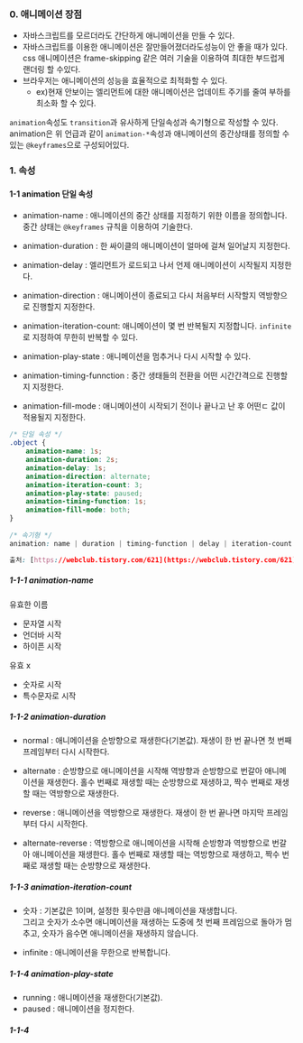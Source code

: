 ### 0. 애니메이션 장점

- 자바스크립트를 모르더라도 간단하게 애니메이션을 만들 수 있다.
- 자바스크립트를 이용한 애니메이션은 잘만들어졌더라도성능이 안 좋을 때가 있다.  css 애니메이션은 frame-skipping 같은 여러 기술을 이용하여 최대한 부드럽게 랜더링 할 수있다.
- 브라우저는 애니메이션의 성능을 효율적으로 최적화할 수 있다.
	- ex)현재 안보이는 엘리먼트에 대한 애니메이션은 업데이트 주기를 줄여 부하를 최소화 할 수 있다.

`animation`속성도 `transition`과 유사하게 단일속성과 속기형으로 작성할 수 있다.
animation은 위 언급과 같이 `animation-*`속성과 애니메이션의 중간상태를 정의할 수 있는 `@keyframes`으로 구성되어있다.


### 1. 속성
#### 1-1 animation 단일 속성

- animation-name : 애니메이션의 중간 상태를 지정하기 위한 이름을 정의합니다. 중간 상태는 `@keyframes` 규칙을 이용하여 기술한다.

- animation-duration : 한 싸이클의 애니메이션이 얼마에 걸쳐 일어날지 지정한다.

- animation-delay : 엘리먼트가 로드되고 나서 언제 애니메이션이 시작될지 지정한다.

- animation-direction : 애니메이션이 종료되고 다시 처음부터 시작할지 역방향으로 진행할지 지정한다.

- animation-iteration-count: 애니메이션이 몇 번 반복될지 지정합니다. `infinite` 로 지정하여 무한히 반복할 수 있다.

- animation-play-state : 애니메이션을 멈추거나 다시 시작할 수 있다.

- animation-timing-funnction : 중간 생태들의 전환을 어떤 시간간격으로 진행할지 지정한다.

- animation-fill-mode : 애니메이션이 시작되기 전이나 끝나고 난 후 어떤ㄷ 값이 적용될지 지정한다.

```css
/* 단일 속성 */
.object {
    animation-name: 1s;
    animation-duration: 2s;
    animation-delay: 1s;
    animation-direction: alternate;
    animation-iteration-count: 3;
    animation-play-state: paused;
    animation-timing-function: 1s;
    animation-fill-mode: both;
}
    
/* 속기형 */
animation: name | duration | timing-function | delay | iteration-count | direction | fill-mode | play-state> [,...];

출처: [https://webclub.tistory.com/621](https://webclub.tistory.com/621) [Web Club:티스토리]
```

##### 1-1-1 animation-name
유효한 이름
- 문자열 시작
- 언더바 시작
- 하이픈 시작

유효 x
- 숫자로 시작
- 특수문자로 시작



##### 1-1-2 animation-duration
- normal : 애니메이션을 순방향으로 재생한다(기본값). 재생이 한 번 끝나면 첫 번째 프레임부터 다시 시작한다.
        
 - alternate : 순방향으로 애니메이션을 시작해 역방향과 순방향으로 번갈아 애니메이션을 재생한다. 홀수 번째로 재생할 때는 순방향으로 재생하고, 짝수 번째로 재생할 때는 역방향으로 재생한다.
            
 - reverse : 애니메이션을 역방향으로 재생한다. 재생이 한 번 끝나면 마지막 프레임부터 다시 시작한다.

 - alternate-reverse : 역방향으로 애니메이션을 시작해 순방향과 역방향으로 번갈아 애니메이션을 재생한다. 홀수 번째로 재생할 때는 역방향으로 재생하고, 짝수 번째로 재생할 때는 순방향으로 재생한다.

##### 1-1-3 animation-iteration-count

- 숫자 : 기본값은 1이며, 설정한 횟수만큼 애니메이션을 재생합니다.   
     그리고 숫자가 소수면 애니메이션을 재생하는 도중에 첫 번째 프레임으로 돌아가 멈추고, 숫자가 음수면 애니메이션을 재생하지 않습니다.

 - infinite : 애니메이션을 무한으로 반복합니다.


##### 1-1-4 animation-play-state
- running : 애니메이션을 재생한다(기본값).
- paused : 애니메이션을 정지한다.





##### 1-1-4



